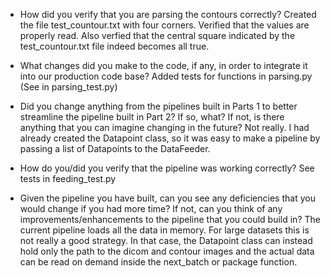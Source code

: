 - How did you verify that you are parsing the contours correctly?
    Created the file test_countour.txt with four corners. Verified that the values are properly read.
    Also verfied that the central square indicated by the test_countour.txt file indeed becomes all true.

- What changes did you make to the code, if any, in order to integrate it into our production code base?
    Added tests for functions in parsing.py (See in parsing_test.py)

- Did you change anything from the pipelines built in Parts 1 to better streamline the pipeline built in Part 2? If so, what? If not, is there anything that you can imagine changing in the future?
    Not really. I had already created the Datapoint class, so it was easy to make a pipeline by passing a list of Datapoints to the DataFeeder.

- How do you/did you verify that the pipeline was working correctly?
    See tests in feeding_test.py

- Given the pipeline you have built, can you see any deficiencies that you would change if you had more time? If not, can you think of any improvements/enhancements to the pipeline that you could build in?
    The current pipeline loads all the data in memory. For large datasets this is not really a good strategy. In that case, the Datapoint class can instead hold only the path to the dicom and contour images and the actual data can be read on demand inside the next_batch or package function.
